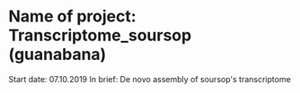 # Name of project: Transcriptome_soursop (guanabana)
Start date: 07.10.2019
In brief: De novo assembly of soursop's transcriptome
